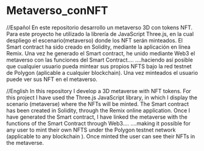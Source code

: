 # Metaverso_conNFT
//Español
En este repositorio desarrollo un metaverso 3D con tokens NFT. 
Para este proyecto he utilizado la librería de JavaScript Three.js, en la cual despliego el escenario(metaverso) donde los NFT serán minteados. 
El Smart contract ha sido creado en Solidity, mediante la aplicación en línea Remix. 
Una vez he generado el Smart contract, he unido mediante Web3 el metaverso con las funciones del Smart Contract....
....haciendo así posible que cualquier usuario pueda mintear sus propios NFTS bajo la red testnet de Polygon (aplicable a cualquier blockchain). 
Una vez minteados el usuario puede ver sus NFT en el metaverso. 

//English
In this repository I develop a 3D metaverse with NFT tokens. For this project I have used the Three.js JavaScript library, in which I display the scenario (metaverse) where the NFTs will be minted. The Smart contract has been created in Solidity, through the Remix online application. Once I have generated the Smart contract, I have linked the metaverse with the functions of the Smart Contract through Web3.... ....making it possible for any user to mint their own NFTS under the Polygon testnet network (applicable to any blockchain ). Once minted the user can see their NFTs in the metaverse.
